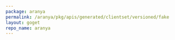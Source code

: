 ```yaml
---
package: aranya
permalink: /aranya/pkg/apis/generated/clientset/versioned/fake
layout: goget
repo_name: aranya
---
```


